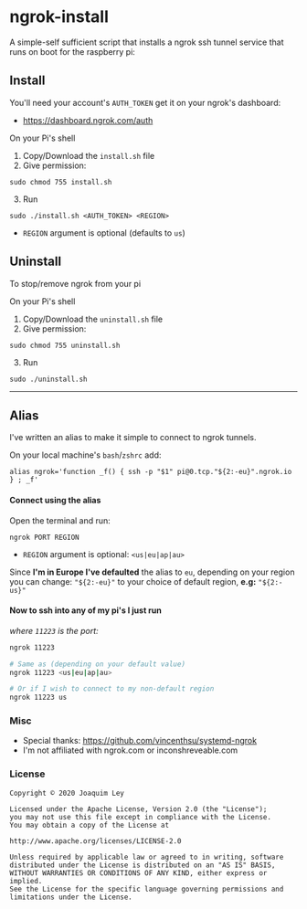 # ngrok-install
A simple-self sufficient script that installs a ngrok ssh tunnel service that runs on boot for the raspberry pi:

## Install

You'll need your account's `AUTH_TOKEN` get it on your ngrok's dashboard: 
- https://dashboard.ngrok.com/auth

On your Pi's shell
1. Copy/Download the `install.sh` file
2. Give permission:
 ```
sudo chmod 755 install.sh
```
3. Run
```
sudo ./install.sh <AUTH_TOKEN> <REGION>
```
- `REGION` argument is optional (defaults to `us`)

## Uninstall
To stop/remove ngrok from your pi

On your Pi's shell
1. Copy/Download the `uninstall.sh` file
2. Give permission:
 ```
sudo chmod 755 uninstall.sh
```
3. Run

```
sudo ./uninstall.sh
```

---------------------

## Alias
I've written an alias to make it simple to connect to ngrok tunnels.

On your local machine's `bash`/`zshrc` add:
```
alias ngrok='function _f() { ssh -p "$1" pi@0.tcp."${2:-eu}".ngrok.io } ; _f'
```

#### Connect using the alias
Open the terminal and run:
```
ngrok PORT REGION
```
- `REGION` argument is optional: `<us|eu|ap|au>`

Since **I'm in Europe I've defaulted** the alias to `eu`, depending on your region you can change:
`"${2:-eu}"` to your choice of default region, **e.g:** `"${2:-us}"`

#### Now to ssh into any of my pi's I just run
_where `11223` is the port:_
```bash
ngrok 11223

# Same as (depending on your default value)
ngrok 11223 <us|eu|ap|au>

# Or if I wish to connect to my non-default region
ngrok 11223 us
```

### Misc

- Special thanks: https://github.com/vincenthsu/systemd-ngrok
- I'm not affiliated with ngrok.com or inconshreveable.com

### License

	Copyright © 2020 Joaquim Ley

	Licensed under the Apache License, Version 2.0 (the "License");
	you may not use this file except in compliance with the License.
	You may obtain a copy of the License at

	http://www.apache.org/licenses/LICENSE-2.0

	Unless required by applicable law or agreed to in writing, software
	distributed under the License is distributed on an "AS IS" BASIS,
	WITHOUT WARRANTIES OR CONDITIONS OF ANY KIND, either express or 
	implied.
	See the License for the specific language governing permissions and
	limitations under the License.
